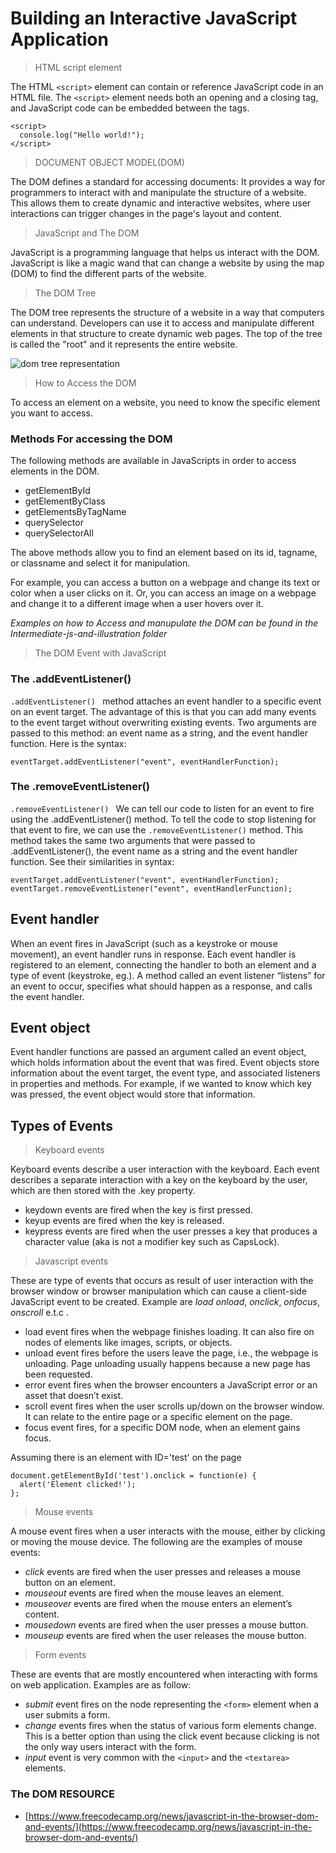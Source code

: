 Building an Interactive JavaScript Application
=================================================

 > HTML script element

The HTML `<script>` element can contain or reference JavaScript code in an HTML file. 
The `<script>` element needs both an opening and a closing tag, and JavaScript code 
can be embedded between the tags.

```
<script>
  console.log("Hello world!");
</script>
```

> DOCUMENT OBJECT MODEL(DOM)

The DOM defines a standard for accessing documents:
It provides a way for programmers to interact with and 
manipulate the structure of a website. This allows them to create 
dynamic and interactive websites, where user interactions can trigger 
changes in the page's layout and content.

> JavaScript and The DOM

JavaScript is a programming language that helps us interact with the DOM.
JavaScript is like a magic wand that can change a website by 
using the map (DOM) to find the different parts of the website.

> The DOM Tree

The DOM tree represents the structure of a website in a way that 
computers can understand. Developers can use it to access and manipulate 
different elements in that structure to create dynamic web pages.
The top of the tree is called the "root" and it represents the entire website.

![dom tree representation](https://www.freecodecamp.org/news/content/images/2023/01/DOM-tree-5.png)


> How to Access the DOM

To access an element on a website, you need to know the 
specific element you want to access.

### Methods For accessing the DOM

The following methods are available in JavaScripts in order 
to access elements in the DOM.
* getElementById
* getElementByClass 
* getElementsByTagName
* querySelector 
* querySelectorAll

The above methods allow you to find an element based on its id, tagname, 
or classname and select it for manipulation.

For example, you can access a button on a webpage and change its text or 
color when a user clicks on it. Or, you can access an image on a webpage 
and change it to a different image when a user hovers over it.


*Examples on how to Access and manupulate the DOM can be found in the
Intermediate-js-and-illustration folder*  

> The DOM Event with JavaScript

### The .addEventListener()

`.addEventListener()
`
method attaches an event handler to a specific event on an event target. The advantage of this is that you can add many events to the event target without overwriting existing events. Two arguments are passed to this method: an event name as a string, and the event handler function. 
Here is the syntax:
``` 
eventTarget.addEventListener("event", eventHandlerFunction);
```
### The .removeEventListener()
`.removeEventListener()
`
We can tell our code to listen for an event to fire using the .addEventListener() method. To tell the code to stop listening for that event to fire, we can use the `.removeEventListener()` method. This method takes the same two arguments that were passed to .addEventListener(), the event name as a string and the event handler function. See their similarities in syntax:


```
eventTarget.addEventListener("event", eventHandlerFunction);
eventTarget.removeEventListener("event", eventHandlerFunction);
``` 

## Event handler
When an event fires in JavaScript (such as a keystroke or mouse movement), an event handler runs in response. Each event handler is registered to an element, connecting the handler to both an element and a type of event (keystroke, eg.). A method called an event listener “listens” for an event to occur, specifies what should happen as a response, and calls the event handler.


## Event object
Event handler functions are passed an argument called an event object, which holds information about the event that was fired.
Event objects store information about the event target, the event type, and associated listeners in properties and methods. For example, if we wanted to know which key was pressed, the event object would store that information.

## Types of Events

> Keyboard events

Keyboard events describe a user interaction with the keyboard. Each event describes a separate interaction with a key on the keyboard by the user, which are then stored with the .key property.

- keydown events are fired when the key is first pressed.
- keyup events are fired when the key is released.
- keypress events are fired when the user presses a key that produces a character value (aka is not a modifier key such as CapsLock).


> Javascript events

These are type of events that occurs as result of user interaction with the browser window or browser manipulation which can cause a client-side JavaScript event to be created. Example are *load* *onload*, *onclick*, *onfocus*, *onscroll* e.t.c .

- load event fires when the webpage finishes loading. It can also fire on nodes of elements like images, scripts, or objects.
- unload event fires before the users leave the page, i.e., the webpage is unloading. Page unloading usually happens because a new page has been requested.
- error event fires when the browser encounters a JavaScript error or an asset that doesn’t exist.
- scroll event fires when the user scrolls up/down on the browser window. It can relate to the entire page or a specific element on the page.
- focus event fires, for a specific DOM node, when an element gains focus.

Assuming there is an element with ID='test' on the page

```
document.getElementById('test').onclick = function(e) {
  alert('Element clicked!');
};
```


> Mouse events

A mouse event fires when a user interacts with the mouse, either by clicking or moving the mouse device. The following are the examples of mouse events:

- *click* events are fired when the user presses and releases a mouse button on an element.
- *mouseout* events are fired when the mouse leaves an element.
- *mouseover* events are fired when the mouse enters an element’s content.
- *mousedown* events are fired when the user presses a mouse button.
- *mouseup* events are fired when the user releases the mouse button.

> Form events

These are events that are mostly encountered when interacting with forms on web application. Examples are as follow:

- *submit* event fires on the node representing the  `<form>`  element when a user submits a form.
- *change* events fires when the status of various form elements change. This is a better option than using the click event because clicking is not the only way users interact with the form.
- *input* event is very common with the `<input>` and the `<textarea>` elements.


### The DOM RESOURCE

- [https://www.freecodecamp.org/news/javascript-in-the-browser-dom-and-events/](https://www.freecodecamp.org/news/javascript-in-the-browser-dom-and-events/)


